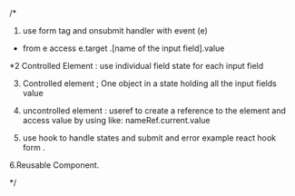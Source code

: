 /* 
1. use form tag and onsubmit handler with event (e) 
* from e access e.target .[name of the input field].value

*2 Controlled Element : use individual field state for each input field 

3. Controlled element ; One object in a state holding all the input fields value 

4. uncontrolled element : useref to create a reference to the element and access value by using like: nameRef.current.value
5. use hook to handle states and submit and error example react hook form .

6.Reusable Component.


*/